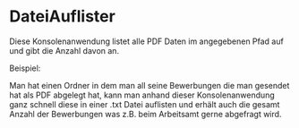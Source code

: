 # DateiAuflister

Diese Konsolenanwendung listet alle PDF Daten im angegebenen Pfad auf und gibt die Anzahl davon an.

Beispiel:

Man hat einen Ordner in dem man all seine Bewerbungen die man gesendet hat als PDF abgelegt hat, kann
man anhand dieser Konsolenanwendung ganz schnell diese in einer .txt Datei auflisten und erhält auch die 
gesamt Anzahl der Bewerbungen was z.B. beim Arbeitsamt gerne abgefragt wird.
